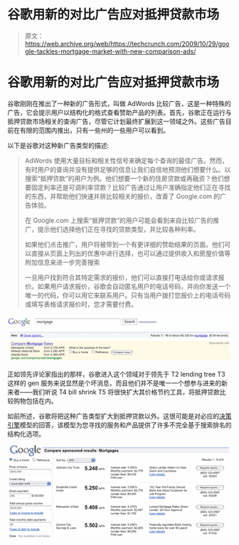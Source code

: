 # 谷歌用新的对比广告应对抵押贷款市场

> 原文：<https://web.archive.org/web/https://techcrunch.com/2009/10/29/google-tackles-mortgage-market-with-new-comparison-ads/>

# 谷歌用新的对比广告应对抵押贷款市场

谷歌刚刚在推出了一种新的广告形式，叫做 AdWords 比较广告，这是一种特殊的广告，它会提示用户以结构化的格式查看赞助产品的列表。首先，谷歌正在运行与抵押贷款市场相关的查询广告，尽管它计划最终扩展到这一领域之外。这些广告目前在有限的范围内推出，只有一些州的一些用户可以看到。

以下是谷歌对这种新广告类型的描述:

> AdWords 使用大量目标和相关性信号来确定每个查询的最佳广告。然而，有时用户的查询并没有提供足够的信息让我们自信地预测他们想要什么。以搜索“抵押贷款”的用户为例。他们想要一个新的住房贷款或再融资？他们想要固定利率还是可调利率贷款？比较广告通过让用户准确指定他们正在寻找的东西，并帮助他们快速并排比较相关的报价，改善了 Google.com 的广告体验。
> 
> 在 Google.com 上搜索“抵押贷款”的用户可能会看到来自比较广告的推广，提示他们选择他们正在寻找的贷款类型，并比较各种利率。
> 
> 如果他们点击推广，用户将被带到一个有更详细的赞助结果的页面。他们可以直接从页面上列出的优惠中进行选择，也可以通过提供收入和房屋价值等附加信息来进一步完善搜索
> 
> 一旦用户找到符合其特定需求的报价，他们可以直接打电话给你或请求报价。如果用户请求报价，谷歌会自动匿名用户的电话号码，并向你发送一个唯一的代码，你可以用它来联系用户。只有当用户拨打您报价上的电话号码或填写表格请求报价时，您才需要付费。

![](img/22b94f37aa7887906db234be329ab8a7.png)

正如领先评论家指出的那样，谷歌进入这个领域对于领先于 T2 lending tree T3 这样的 gen 服务来说显然是个坏消息，而且他们并不是唯一一个想参与进来的新来者——我们听说 T4 bill shrink T5 将很快扩大其价格节约工具，将抵押贷款比较购物包括在内。

如前所述，谷歌将把这种广告类型扩大到抵押贷款以外。这很可能是对必应的[决策引擎](https://web.archive.org/web/20221006235240/http://www.youtube.com/watch?v=et0rUzRAXGE)模型的回答，该模型为您寻找的服务和产品提供了许多不完全基于搜索排名的结构化选项。

![](img/df819ef856da632f50ce78d78282ba13.png)